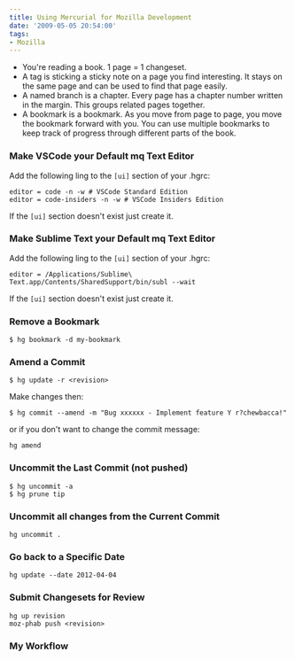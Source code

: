 ```yaml
---
title: Using Mercurial for Mozilla Development
date: '2009-05-05 20:54:00'
tags:
- Mozilla
---
```


* You're reading a book. 1 page = 1 changeset.
* A tag is sticking a sticky note on a page you find interesting. It stays on the same page and can be used to find that page easily.
* A named branch is a chapter. Every page has a chapter number written in the margin. This groups related pages together.
* A bookmark is a bookmark. As you move from page to page, you move the bookmark forward with you. You can use multiple bookmarks to keep track of progress through different parts of the book.

### Make VSCode your Default mq Text Editor

Add the following ling to the `[ui]` section of your .hgrc:
```
editor = code -n -w # VSCode Standard Edition
editor = code-insiders -n -w # VSCode Insiders Edition
```
If the `[ui]` section doesn't exist just create it.

### Make Sublime Text your Default mq Text Editor

Add the following ling to the `[ui]` section of your .hgrc:
```
editor = /Applications/Sublime\ Text.app/Contents/SharedSupport/bin/subl --wait
```
If the `[ui]` section doesn't exist just create it.

### Remove a Bookmark
```
$ hg bookmark -d my-bookmark
```

### Amend a Commit
```
$ hg update -r <revision>
```
Make changes then:
```
$ hg commit --amend -m "Bug xxxxxx - Implement feature Y r?chewbacca!"
```
or if you don't want to change the commit message:
```
hg amend
```

### Uncommit the Last Commit (not pushed)

```
$ hg uncommit -a
$ hg prune tip
```

### Uncommit all changes from the Current Commit

```
hg uncommit .
```

### Go back to a Specific Date

```
hg update --date 2012-04-04
```

### Submit Changesets for Review

```
hg up revision
moz-phab push <revision>
```

### My Workflow
